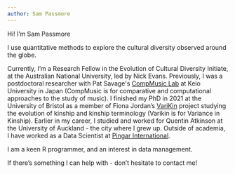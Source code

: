 ```yaml
---
author: Sam Passmore
---
```


Hi! I’m Sam Passmore

I use quantitative methods to explore the cultural diversity observed around the globe.

Currently, I’m a Research Fellow in the Evolution of Cultural Diversity Initiate, at the Australian National University, led by Nick Evans. Previously, I was a postdoctoral researcher with Pat Savage's [CompMusic Lab](https://sites.google.com/view/comp-music-lab/home) at Keio University in Japan (CompMusic is for comparative and computational approaches to the study of music). I finished my PhD in 2021 at the University of Bristol as a member of Fiona Jordan’s [VariKin](https://excd.org/research-activities/#varikin) project studying the evolution of kinship and kinship terminology (Varikin is for Variance in Kinship). Earlier in my career, I studied and worked for Quentin Atkinson at the University of Auckland - the city where I grew up. Outside of academia, I have worked as a Data Scientist at [Pingar International](https://www.pingar.com/).

I am a keen R programmer, and an interest in data management. 

If there’s something I can help with - don’t hesitate to contact me!

<!--
This file is left intentionally empty by default to be backward compatible with initial theme setup.

Although the theme has advanced a little bit and it now allows to specify the content on the main page (even if the list of posts/articles is not intended).
This can be:
- with the list of posts/articles (default: `mainSections = ["post"]) or
- without the list of posts/articles (by setting `mainSections = [""]`)

Markdown supported, ie:

```
# Welcome

- Hugo :rocket:
- Hugo theme :rocket:

Don't forget to check the README.md file!
```

-->
